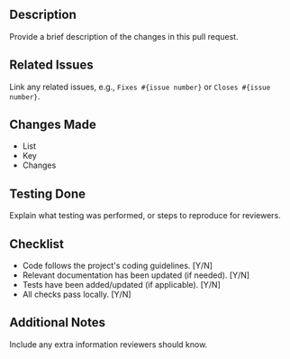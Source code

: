 ## Description

Provide a brief description of the changes in this pull request.

## Related Issues

Link any related issues, e.g., `Fixes #{issue number}` or `Closes #{issue number}`.

## Changes Made

- List
- Key
- Changes

## Testing Done

Explain what testing was performed, or steps to reproduce for reviewers.

## Checklist

- Code follows the project's coding guidelines. [Y/N]
- Relevant documentation has been updated (if needed). [Y/N]
- Tests have been added/updated (if applicable). [Y/N]
- All checks pass locally. [Y/N]

## Additional Notes

Include any extra information reviewers should know.
